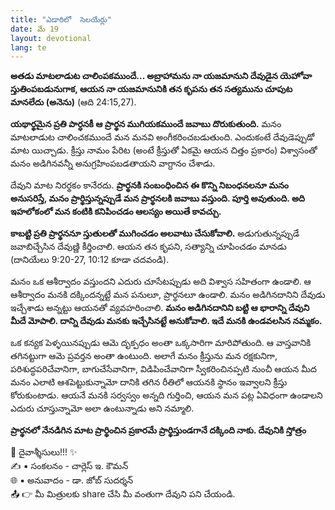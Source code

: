 ```yaml
---
title: "ఎడారిలో  సెలయేర్లు"
date: మే 19
layout: devotional
lang: te
---
```



**అతడు మాటలాడుట చాలింపకముందే... అబ్రాహామను నా యజమానుని దేవుడైన యెహోవా స్తుతింపబడునుగాక, ఆయన నా యజమానునికి తన కృపను తన సత్యమును చూపుట మానలేదు (అనెను)**
 (ఆది 24:15,27).

**యథార్థమైన ప్రతి పార్ధనకీ ఆ ప్రార్థన ముగియకముందే జవాబు దొరుకుతుంది.**
 మనం మాటలాడుట చాలించకముందే మన మనవి అంగీకరించబడుతుంది. ఎందుకంటే దేవుడెప్పుడో మాట యిచ్చాడు. క్రీస్తు నామం పేరిట (అంటే క్రీస్తుతో ఏకమై ఆయన చిత్తం ప్రకారం) విశ్వాసంతో మనం అడిగినవన్నీ అనుగ్రహింపబడతాయని వాగ్దానం చేశాడు. 

దేవుని మాట నిరర్థకం కానేరదు. **ప్రార్థనకి సంబంధించిన ఈ కొన్ని నిబంధనలనూ మనం అనుసరిస్తే, మనం ప్రార్థిస్తున్నప్పుడే మన ప్రార్థనలకి జవాబు వస్తుంది. పూర్తి అవుతుంది. అది ఇహలోకంలో మన కంటికి కనిపించడం ఆలస్యం అయితే కావచ్చు.**

**కాబట్టి ప్రతి ప్రార్థననూ స్తుతులతో ముగించడం అలవాటు చేసుకోవాలి.** అడుగుతున్నప్పుడే జవాబిచ్చేసిన దేవుణ్ణి కీర్తించాలి. ఆయన తన కృపని, సత్యాన్ని చూపించడం మానడు (దానియేలు 9:20-27, 10:12 కూడా చదవండి).

మనం ఒక ఆశీర్వాదం వస్తుందని ఎదురు చూసేటప్పుడు అది విశ్వాస సహితంగా ఉండాలి. ఆ ఆశీర్వాదం మనకి దక్కిందన్నట్టే మన పనులూ, ప్రార్థనలూ ఉండాలి. మనం అడిగినదానిని దేవుడు ఇచ్చేశాడు అన్నట్టు ఆయనతో వ్యవహరించాలి. 
**మనం అడిగినదానిని బట్టి ఆ భారాన్ని దేవుని మీదే మోపాలి. దాన్ని దేవుడు మనకు ఇచ్చేసినట్టే అనుకోవాలి. ఇదే మనకి ఉండవలసిన నమ్మకం.**

ఒక కన్యక పెళ్ళయినప్పుడు ఆమె దృక్పధం అంతా ఒక్కసారిగా మారిపోతుంది. ఆ వాస్తవానికి తగినట్టుగా ఆమె ప్రవర్తన అంతా ఉంటుంది. అలాగే మనం క్రీస్తును మన రక్షకునిగా, పరిశుద్ధపరిచేవానిగా, బాగుచేసేవానిగా, విడిపించేవానిగా స్వీకరించినప్పటి నుంచీ ఆయన మీద మనం ఎలాటి ఆశపెట్టుకున్నామో దానికి తగిన రీతిలో ఆయనకి స్థానం ఇవ్వాలని క్రీస్తు కోరుకుంటాడు. ఆయనే మనకి సర్వస్వం అన్నది గుర్తించి, ఆయన మన పట్ల ఏవిధంగా ఉండాలని ఎదురు చూస్తున్నామో అలా ఉంటున్నాడు అని నమ్మాలి.

**ప్రార్థనలో నేనడిగిన మాట ప్రార్థించిన ప్రకారమే ప్రార్థిస్తుండగానే దక్కింది నాకు. దేవునికి స్తోత్రం**

<div class="blessing">🙏 <span class="bless-text">దైవాశ్శీసులు!!!</span> ✨</div>

<div class="credit">✍️ <span class="credit-text">▪ సంకలనం - చార్లెస్ ఇ. కౌమన్</span></div>
<div class="credit">🌐 <span class="credit-text">▪ అనువాదం - డా. జోబ్ సుదర్శన్</span></div>


<div class="share">📤 👉 <span class="share-text">మీ మిత్రులకు share చేసి మీ వంతుగా దేవుని పని చేయండి.</span></div>
